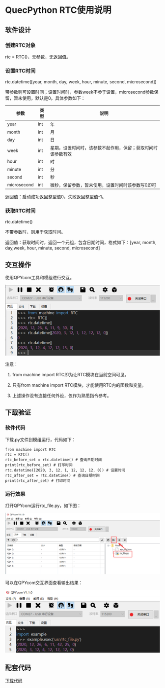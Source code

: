 # QuecPython  RTC使用说明

## 软件设计

### 创建RTC对象

rtc = RTC()，无参数，无返回值。

### 设置RTC时间

rtc.datetime([year, month, day, week, hour, minute, second, microsecond])

带参数则可设置时间；设置时间时，参数week不参于设置，microsecond参数保留，暂未使用，默认是0。具体参数如下：

| 参数        | 类型 | 说明                                                         |
|-------------|------|--------------------------------------------------------------|
| year        | int  | 年                                                           |
| month       | int  | 月                                                           |
| day         | int  | 日                                                           |
| week        | int  | 星期，设置时间时，该参数不起作用，保留；获取时间时该参数有效 |
| hour        | int  | 时                                                           |
| minute      | int  | 分                                                           |
| second      | int  | 秒                                                           |
| microsecond | int  | 微秒，保留参数，暂未使用，设置时间时该参数写0即可            |

返回值：启动成功返回整型值0，失败返回整型值-1。

### 获取RTC时间

rtc.datetime()

不带参数时，则用于获取时间。

返回值：获取时间时，返回一个元组，包含日期时间，格式如下：[year, month, day,week, hour, minute, second, microsecond]

## 交互操作

使用QPYcom工具和模组进行交互。

![](media/f2a690aaeb6e47658a02fc03ab7eedc1.png)

注意：

1.  from machine import RTC即为让RTC模块在当前空间可见。

2.  只有from machine import RTC模块，才能使用RTC内的函数和变量。

3.  上述操作没有连接任何外设，仅作为熟悉指令参考。

## 下载验证

### 软件代码

下载.py文件到模组运行，代码如下：

```
from machine import RTC 
rtc = RTC() 
rtc_before_set = rtc.datetime() # 查询日期时间  
print(rtc_before_set) # 打印时间 
rtc.datetime([2020, 3, 12, 1, 12, 12, 12, 0]) # 设置时间 
rtc_after_set = rtc.datetime() # 查询日期时间  
print(rtc_after_set) # 打印时间 
```

### 运行效果

打开QPYcom运行rtc\_file.py，如下图：

![](media/933970b3720e7ebda87f77e2669bee7d.png)

可以在QPYcom交互界面查看输出结果：

![](media/29423f9b58431c5881424d7510039b96.png)

## 配套代码

[下载代码](code/rtc_file.py)

